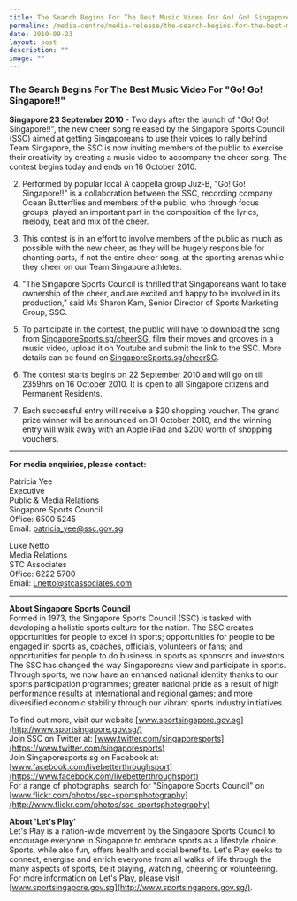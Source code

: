 ```yaml
---
title: The Search Begins For The Best Music Video For Go! Go! Singapore!
permalink: /media-centre/media-release/the-search-begins-for-the-best-music-video-for-go-go-singapore/
date: 2010-09-23
layout: post
description: ""
image: ""
---
```

### **The Search Begins For The Best Music Video For "Go! Go! Singapore!!"**

**Singapore 23 September 2010** - Two days after the launch of "Go! Go! Singapore!!", the new cheer song released by the Singapore Sports Council (SSC) aimed at getting Singaporeans to use their voices to rally behind Team Singapore, the SSC is now inviting members of the public to exercise their creativity by creating a music video to accompany the cheer song. The contest begins today and ends on 16 October 2010.

2. Performed by popular local A cappella group Juz-B, "Go! Go! Singapore!!" is a collaboration between the SSC, recording company Ocean Butterflies and members of the public, who through focus groups, played an important part in the composition of the lyrics, melody, beat and mix of the cheer.

3. This contest is in an effort to involve members of the public as much as possible with the new cheer, as they will be hugely responsible for chanting parts, if not the entire cheer song, at the sporting arenas while they cheer on our Team Singapore athletes.

4. "The Singapore Sports Council is thrilled that Singaporeans want to take ownership of the cheer, and are excited and happy to be involved in its production," said Ms Sharon Kam, Senior Director of Sports Marketing Group, SSC.

5. To participate in the contest, the public will have to download the song from [SingaporeSports.sg/cheerSG](SingaporeSports.sg/cheerSG), film their moves and grooves in a music video, upload it on Youtube and submit the link to the SSC. More details can be found on [SingaporeSports.sg/cheerSG](SingaporeSports.sg/cheerSG).

6. The contest starts begins on 22 September 2010 and will go on till 2359hrs on 16 October 2010. It is open to all Singapore citizens and Permanent Residents.

7. Each successful entry will receive a $20 shopping voucher. The grand prize winner will be announced on 31 October 2010, and the winning entry will walk away with an Apple iPad and $200 worth of shopping vouchers.

---

**For media enquiries, please contact:**
<br>

Patricia Yee<br>
Executive<br>
Public & Media Relations<br>
Singapore Sports Council<br>
Office: 6500 5245<br>
Email: [patricia_yee@ssc.gov.sg](mailto:patricia_yee@ssc.gov.sg)

Luke Netto<br>
Media Relations<br>
STC Associates<br>
Office: 6222 5700<br>
Email: [Lnetto@stcassociates.com](mailto:Lnetto@stcassociates.com)

---

**About Singapore Sports Council**<br>
Formed in 1973, the Singapore Sports Council (SSC) is tasked with developing a holistic sports culture for the nation. The SSC creates opportunities for people to excel in sports; opportunities for people to be engaged in sports as, coaches, officials, volunteers or fans; and opportunities for people to do business in sports as sponsors and investors. The SSC has changed the way Singaporeans view and participate in sports. Through sports, we now have an enhanced national identity thanks to our sports participation programmes; greater national pride as a result of high performance results at international and regional games; and more diversified economic stability through our vibrant sports industry initiatives.

To find out more, visit our website [www.sportsingapore.gov.sg](http://www.sportsingapore.gov.sg/)
<br>
Join SSC on Twitter at: [www.twitter.com/singaporesports](https://www.twitter.com/singaporesports)
<br>
Join Singaporesports.sg on Facebook at: [www.facebook.com/livebetterthroughsport](https://www.facebook.com/livebetterthroughsport)
<br>
For a range of photographs, search for "Singapore Sports Council" on [www.flickr.com/photos/ssc-sportsphotography](http://www.flickr.com/photos/ssc-sportsphotography)

**About 'Let's Play'**<br>
Let's Play is a nation-wide movement by the Singapore Sports Council to encourage everyone in Singapore to embrace sports as a lifestyle choice. Sports, while also fun, offers health and social benefits. Let's Play seeks to connect, energise and enrich everyone from all walks of life through the many aspects of sports, be it playing, watching, cheering or volunteering. For more information on Let's Play, please visit [www.sportsingapore.gov.sg](http://www.sportsingapore.gov.sg/).